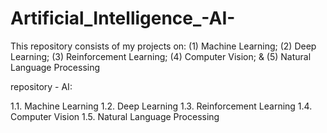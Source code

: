 # Artificial_Intelligence_-AI-
This repository consists of my projects on: (1) Machine Learning; (2) Deep Learning; (3) Reinforcement Learning; (4) Computer Vision; &amp; (5) Natural Language Processing

repository - AI:

1.1. Machine Learning
1.2. Deep Learning
1.3. Reinforcement Learning
1.4. Computer Vision
1.5. Natural Language Processing
